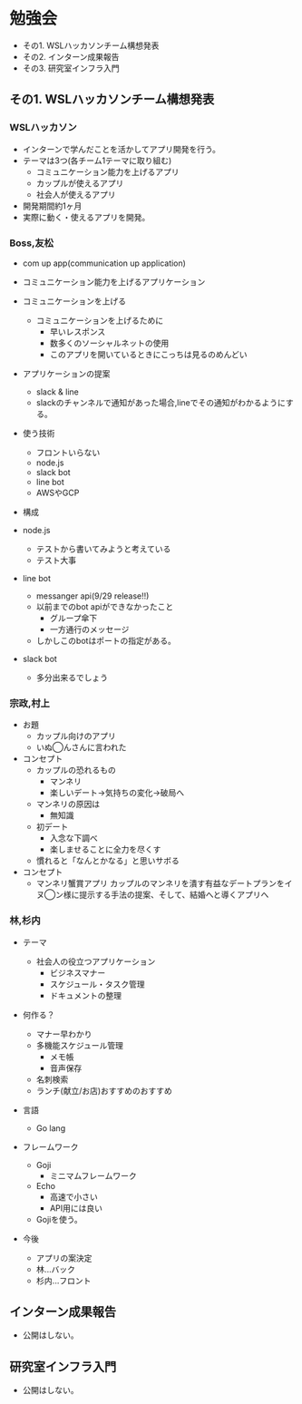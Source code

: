 # 勉強会
* その1. WSLハッカソンチーム構想発表
* その2. インターン成果報告
* その3. 研究室インフラ入門

## その1. WSLハッカソンチーム構想発表
### WSLハッカソン
* インターンで学んだことを活かしてアプリ開発を行う。
* テーマは3つ(各チーム1テーマに取り組む)
  + コミュニケーション能力を上げるアプリ
  + カップルが使えるアプリ
  + 社会人が使えるアプリ
* 開発期間約1ヶ月
* 実際に動く・使えるアプリを開発。

### Boss,友松
* com up app(communication up application)
* コミュニケーション能力を上げるアプリケーション
* コミュニケーションを上げる
  * コミュニケーションを上げるために
    * 早いレスポンス
    * 数多くのソーシャルネットの使用
    * このアプリを開いているときにこっちは見るのめんどい
* アプリケーションの提案
  + slack & line
  + slackのチャンネルで通知があった場合,lineでその通知がわかるようにする。

* 使う技術
  + フロントいらない
  * node.js
  * slack bot
  * line bot
  * AWSやGCP
* 構成
* node.js
  * テストから書いてみようと考えている
  + テスト大事
* line bot
  + messanger api(9/29 release!!)
  * 以前までのbot apiができなかったこと
    + グループ傘下
    + 一方通行のメッセージ
  * しかしこのbotはポートの指定がある。
* slack bot
  * 多分出来るでしょう


### 宗政,村上
* お題
  + カップル向けのアプリ
  + いぬ◯んさんに言われた
* コンセプト
  + カップルの恐れるもの
    * マンネリ
    * 楽しいデート→気持ちの変化→破局へ
  + マンネリの原因は
    * 無知識
  * 初デート
    * 入念な下調べ
    + 楽しませることに全力を尽くす
  * 慣れると「なんとかなる」と思いサボる
* コンセプト
  * マンネリ蟹賞アプリ
  カップルのマンネリを潰す有益なデートプランをイヌ◯ン様に提示する手法の提案、そして、結婚へと導くアプリへ

### 林,杉内
* テーマ
  + 社会人の役立つアプリケーション
    - ビジネスマナー
    - スケジュール・タスク管理
    - ドキュメントの整理
* 何作る？
  * マナー早わかり
  * 多機能スケジュール管理
    + メモ帳
    + 音声保存
  * 名刺検索
  * ランチ(献立/お店)おすすめのおすすめ
* 言語
  * Go lang
* フレームワーク
  * Goji
    - ミニマムフレームワーク
  * Echo
    - 高速で小さい
    - API用には良い
  * Gojiを使う。

* 今後
  - アプリの案決定
  - 林...バック
  - 杉内...フロント

## インターン成果報告
* 公開はしない。

## 研究室インフラ入門
* 公開はしない。
